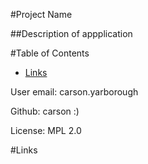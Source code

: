 
#Project Name

##Description of appplication

#Table of Contents
- [Links](#Links)


User email: carson.yarborough

Github: carson :)

License: MPL 2.0   

#Links

